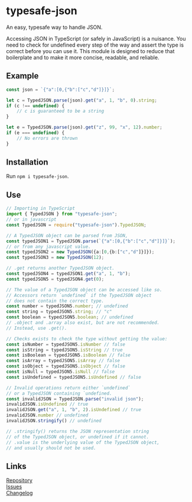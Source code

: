 # typesafe-json

An easy, typesafe way to handle JSON.

Accessing JSON in TypeScript (or safely in JavaScript) is a nuisance.
You need to check for undefined every step of the way
and assert the type is correct before you can use it.
This module is designed to reduce that boilerplate
and to make it more concise, readable, and reliable.

## Example

```ts
const json = `{"a":[0,{"b":["c","d"]}]}`;

let c = TypedJSON.parse(json).get("a", 1, "b", 0).string;
if (c !== undefined) {
    // c is guaranteed to be a string
}

let e = TypedJSON.parse(json).get("z", 99, "x", 12).number;
if (e === undefined) {
    // No errors are thrown
}
```

## Installation

Run `npm i typesafe-json`.

## Use

```ts
// Importing in TypeScript
import { TypedJSON } from "typesafe-json";
// or in javascript
const TypedJSON = require("typesafe-json").TypedJSON;

// A TypedJSON object can be parsed from JSON,
const typedJSON1 = TypedJSON.parse(`{"a":[0,{"b":["c","d"]}]}`);
// or from any javascript value.
const typedJSON2 = new TypedJSON({a:[0,{b:["c","d"]}]});
const typedJSON3 = new TypedJSON(12);

// .get returns another TypedJSON object.
const typedJSON4 = typedJSON1.get("a", 1, "b");
const typedJSON5 = typedJSON4.get(0);

// The value of a TypedJSON object can be accessed like so.
// Accessors return `undefined` if the TypedJSON object
// does not contain the correct type.
const number = typedJSON5.number; // undefined
const string = typedJSON5.string; // "c"
const boolean = typedJSON5.boolean; // undefined
// .object and .array also exist, but are not recommended.
// Instead, use .get().

// Checks exists to check the type without getting the value:
const isNumber = typedJSON5.isNumber // false
const isString = typedJSON5.isString // true
const isBoolean = typedJSON5.isBoolean // false
const isArray = typedJSON5.isArray // false
const isObject = typedJSON5.isObject // false
const isNull = typedJSON5.isNull // false
const isUndefined = typedJSON5.isUndefined // false

// Invalid operations return either `undefined`
// or a TypedJSON containing `undefined.
const invalidJSON = TypedJSON.parse("invalid json");
invalidJSON.isUndefined // true
invalidJSON.get("a", 1, "b", 2).isUndefined // true
invalidJSON.number // undefined
invalidJSON.stringify() // undefined

// .stringify() returns the JSON representation string
// of the TypedJSON object, or undefined if it cannot.
// .value is the underlying value of the TypedJSON object,
// and usually should not be used.
```

## Links

[Repository](https://github.com/NicholasThrom/typesafe-json)<br/>
[Issues](https://github.com/NicholasThrom/typesafe-json/issues)<br/>
[Changelog](https://github.com/NicholasThrom/typesafe-json/blob/master/CHANGELOG.md)
